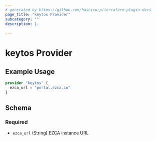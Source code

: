 ```yaml
---
# generated by https://github.com/hashicorp/terraform-plugin-docs
page_title: "keytos Provider"
subcategory: ""
description: |-
  
---
```


# keytos Provider



## Example Usage

```terraform
provider "keytos" {
  ezca_url = "portal.ezca.io"
}
```

<!-- schema generated by tfplugindocs -->
## Schema

### Required

- `ezca_url` (String) EZCA instance URL
